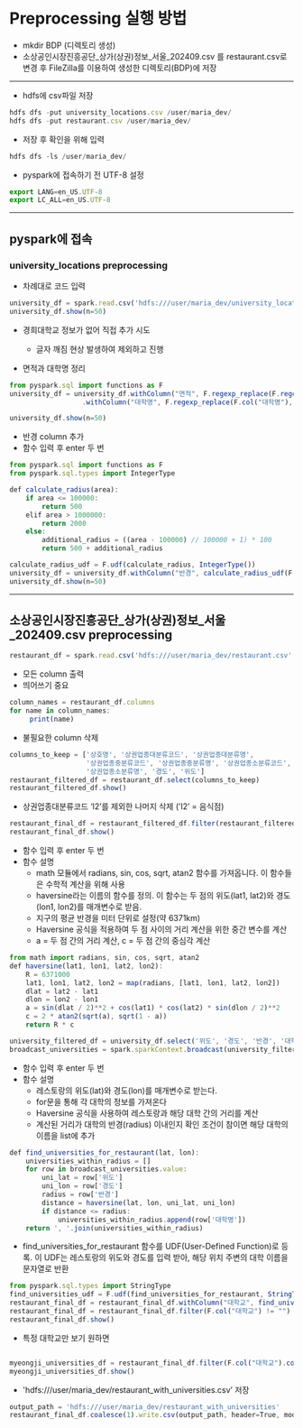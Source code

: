 # Preprocessing 실행 방법

- mkdir BDP (디렉토리 생성)
- 소상공인시장진흥공단_상가(상권)정보_서울_202409.csv 를 restaurant.csv로 변경 후 FileZilla를 이용하여 생성한 디렉토리(BDP)에 저장

---

- hdfs에 csv파일 저장

```jsx
hdfs dfs -put university_locations.csv /user/maria_dev/
hdfs dfs -put restaurant.csv /user/maria_dev/
```

- 저장 후 확인을 위해 입력

```jsx
hdfs dfs -ls /user/maria_dev/
```

- pyspark에 접속하기 전 UTF-8 설정

```jsx
export LANG=en_US.UTF-8
export LC_ALL=en_US.UTF-8
```

---

## pyspark에 접속

### university_locations preprocessing

- 차례대로 코드 입력

```jsx
university_df = spark.read.csv('hdfs:///user/maria_dev/university_locations.csv',header=True,inferSchema=True)
university_df.show(n=50)
```

- 경희대학교 정보가 없어 직접 추가 시도
    - 글자 깨짐 현상 발생하여 제외하고 진행

- 면적과 대학명 정리

```jsx
from pyspark.sql import functions as F
university_df = university_df.withColumn("면적", F.regexp_replace(F.regexp_replace(F.regexp_replace(university_df["면적"], ",", ""), "㎡", ""), r"\[\d+\]", "")) \
                  .withColumn("대학명", F.regexp_replace(F.col("대학명"), r"\[.*?\]", ""))         
```

```jsx
university_df.show(n=50)
```

- 반경 column 추가
- 함수 입력 후 enter 두 번

```jsx
from pyspark.sql import functions as F
from pyspark.sql.types import IntegerType

def calculate_radius(area):
    if area <= 100000:
        return 500
    elif area > 1000000:
        return 2000
    else:
        additional_radius = ((area - 100000) // 100000 + 1) * 100
        return 500 + additional_radius
```

```jsx
calculate_radius_udf = F.udf(calculate_radius, IntegerType())
university_df = university_df.withColumn("반경", calculate_radius_udf(F.col("면적").cast(IntegerType())))
university_df.show(n=50)
```

---

## 소상공인시장진흥공단_상가(상권)정보_서울_202409.csv preprocessing

```jsx
restaurant_df = spark.read.csv('hdfs:///user/maria_dev/restaurant.csv', header=True, inferSchema=True)
```

- 모든 column 출력
- 띄어쓰기 중요

```jsx
column_names = restaurant_df.columns
for name in column_names:
     print(name)

```

- 불필요한 column 삭제

```jsx
columns_to_keep = ['상호명', '상권업종대분류코드', '상권업종대분류명', 
                   '상권업종중분류코드', '상권업종중분류명', '상권업종소분류코드', 
                   '상권업종소분류명', '경도', '위도']
restaurant_filtered_df = restaurant_df.select(columns_to_keep)
restaurant_filtered_df.show()
```

- 상권업종대분류코드 ‘I2’를 제외한 나머지 삭제 (’I2’ = 음식점)

```jsx
restaurant_final_df = restaurant_filtered_df.filter(restaurant_filtered_df['상권업종대분류코드'] == 'I2')
restaurant_final_df.show()
```

- 함수 입력 후 enter 두 번
- 함수 설명
    - math 모듈에서 radians, sin, cos, sqrt, atan2 함수를 가져옵니다. 이 함수들은 수학적 계산을 위해 사용
    - haversine라는 이름의 함수를 정의. 이 함수는 두 점의 위도(lat1, lat2)와 경도(lon1, lon2)를 매개변수로 받음.
    - 지구의 평균 반경을 미터 단위로 설정(약 6371km)
    - Haversine 공식을 적용하여 두 점 사이의 거리 계산을 위한 중간 변수를 계산
    - a = 두 점 간의 거리 계산, c = 두 점 간의 중심각 계산

```jsx
from math import radians, sin, cos, sqrt, atan2
def haversine(lat1, lon1, lat2, lon2):
    R = 6371000
    lat1, lon1, lat2, lon2 = map(radians, [lat1, lon1, lat2, lon2])
    dlat = lat2 - lat1
    dlon = lon2 - lon1
    a = sin(dlat / 2)**2 + cos(lat1) * cos(lat2) * sin(dlon / 2)**2
    c = 2 * atan2(sqrt(a), sqrt(1 - a))
    return R * c

```

```jsx
university_filtered_df = university_df.select('위도', '경도', '반경', '대학명')
broadcast_universities = spark.sparkContext.broadcast(university_filtered_df.collect())
```

- 함수 입력 후 enter 두 번
- 함수 설명
    - 레스토랑의 위도(lat)와 경도(lon)를 매개변수로 받는다.
    - for문을 통해 각 대학의 정보를 가져온다
    - Haversine 공식을 사용하여 레스토랑과 해당 대학 간의 거리를 계산
    - 계산된 거리가 대학의 반경(radius) 이내인지 확인 조건이 참이면 해당 대학의 이름을 list에 추가

```jsx
def find_universities_for_restaurant(lat, lon):
    universities_within_radius = []
    for row in broadcast_universities.value:
        uni_lat = row['위도']
        uni_lon = row['경도']
        radius = row['반경']
        distance = haversine(lat, lon, uni_lat, uni_lon)
        if distance <= radius:
            universities_within_radius.append(row['대학명'])
    return ', '.join(universities_within_radius)
```

- find_universities_for_restaurant 함수를 UDF(User-Defined Function)로 등록. 이 UDF는 레스토랑의 위도와 경도를 입력 받아, 해당 위치 주변의 대학 이름을 문자열로 반환

```jsx
from pyspark.sql.types import StringType
find_universities_udf = F.udf(find_universities_for_restaurant, StringType())
restaurant_final_df = restaurant_final_df.withColumn("대학교", find_universities_udf(F.col("위도"), F.col("경도")))
restaurant_final_df = restaurant_final_df.filter(F.col("대학교") != "")
restaurant_final_df.show()
```

- 특정 대학교만 보기 원하면

```jsx

myeongji_universities_df = restaurant_final_df.filter(F.col("대학교").contains("명지대학교"))
myeongji_universities_df.show()
```

- 'hdfs:///user/maria_dev/restaurant_with_universities.csv’ 저장

```jsx
output_path = 'hdfs:///user/maria_dev/restaurant_with_universities'
restaurant_final_df.coalesce(1).write.csv(output_path, header=True, mode='overwrite')
```
